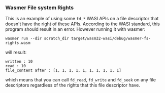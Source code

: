 ### Wasmer File system Rights
This is an example of using some `fd_*` WASI APIs on a file descriptor that doesn't have the right of these APIs. According to the WASI standard, this program should result in an error. However running it with wasmer:
```
wasmer run --dir scratch_dir target/wasm32-wasi/debug/wasmer-fs-rights.wasm
```
will result:
```
written : 10
read : 10
file_content after : [1, 1, 1, 1, 1, 1, 1, 1, 1, 1]
```
which means that you can call `fd_read`, `fd_write` and `fd_seek` on any file descriptors regardless of the rights that this file descriptor have.
